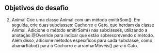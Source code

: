 ## Objetivos do desafio

2. Animal
Crie uma classe Animal com um método emitirSom(). Em seguida, crie duas subclasses: Cachorro e Gato, que herdam da classe Animal. Adicione o método emitirSom() nas subclasses, utilizando a anotação @Override para indicar que estão sobrescrevendo o método. Além disso, adicione métodos específicos para cada subclasse, como abanarRabo() para o Cachorro e arranharMoveis() para o Gato.